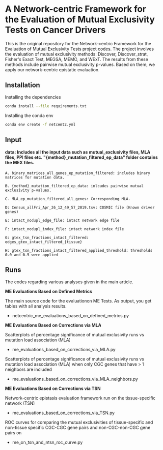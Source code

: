 # A Network-centric Framework for the Evaluation of Mutual Exclusivity Tests on Cancer Drivers

This is the original repository for the Network-centric Framework for the Evaluation of Mutual Exclusivity Tests project codes. The project involves the evaluation of mutual exclusivity methods: Discover, Discover_strat, Fisher's Exact Test, MEGSA, MEMO, and WExT. The results from these methods include pairwise mutual exclusivity p-values. Based on them, we apply our network-centric epistatic evaluation.


## Installation

Installing the dependencies

```bash
conda install --file requirements.txt
```
Installing the conda env

```bash
conda env create -f netcent2.yml
``` 

## Input

#### data: Includes all the input data such as mutual_exclusivity files, MLA files, PPI files etc. "{method}_mutation_filtered_ep_data" folder contains the MEX files.

	A. binary_matrices_all_genes_ep_mutation_filtered: includes binary matrices for mutation data.

	B. {method}_mutation_filtered_ep_data: inlcudes pairwise mutual exclusivity p-values.

	C. MLA_ep_mutation_filtered_all_genes: Corresponding MLA.

	D: Census_allFri_Apr_26_12_49_57_2019.tsv: COSMIC file (Known driver genes)
	
	E: intact_nodupl_edge_file: intact network edge file 
	
	F: intact_nodupl_index_file: intact network index file 
	
	G: gtex_tsn_fractions_intact_filtered: edges_gtex_intact_filtered_{tissue}
	
	H: gtex_tsn_fractions_intact_filtered_applied_threshold: thresholds 0.0 and 0.5 were applied



## Runs

The codes regarding various analyses given in the main article.

**ME Evaluations Based on Defined Metrics** 

The main source code for the evaluationon ME Tests. As output, you get tables with all analysis results.

* netcentric_me_evaluations_based_on_defined_metrics.py

**ME Evaluations Based on Corrections via MLA**

Scatterplots of percentage significance of mutual exclusivity runs vs mutation load
association (MLA)

* me_evaluations_based_on_corrections_via_MLA.py

Scatterplots of percentage significance of mutual exclusivity runs vs mutation load
association (MLA) when only CGC genes that have > 1 neighbors are included

* me_evaluations_based_on_corrections_via_MLA_neighbors.py

**ME Evaluations Based on Corrections via TSN**

Network-centric epistasis evaluation framework run on the tissue-specific network (TSN)

* me_evaluations_based_on_corrections_via_TSN.py

ROC curves for comparing the mutual exclusivities of tissue-specific and non-tissue specific CGC-CGC gene pairs and non-CGC-non-CGC gene pairs on

* me_on_tsn_and_ntsn_roc_curve.py
